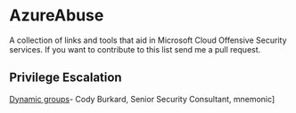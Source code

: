 # AzureAbuse
A collection of links and tools that aid in Microsoft Cloud Offensive Security services. If you want to contribute to this list send me a pull request.


## Privilege Escalation
[Dynamic groups](https://www.mnemonic.no/blog/abusing-dynamic-groups-in-azure/)- Cody Burkard, Senior Security Consultant, mnemonic]




